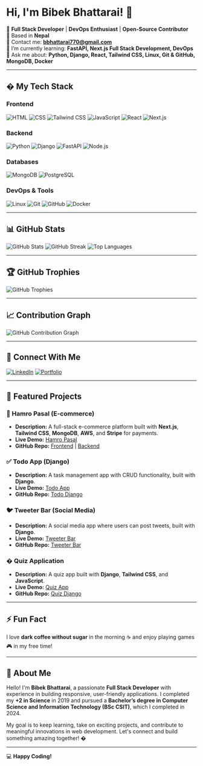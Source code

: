 # Hi, I'm Bibek Bhattarai! 👋

🚀 **Full Stack Developer** | **DevOps Enthusiast** | **Open-Source Contributor**  
📍 Based in **Nepal**  
📧 Contact me: **bbhattarai770@gmail.com**  
🔭 I’m currently learning: **FastAPI, Next.js Full Stack Development, DevOps**  
💬 Ask me about: **Python, Django, React, Tailwind CSS, Linux, Git & GitHub, MongoDB, Docker**  

---

## � My Tech Stack

### Frontend
![HTML](https://img.shields.io/badge/HTML-E34F26?style=for-the-badge&logo=html5&logoColor=white)
![CSS](https://img.shields.io/badge/CSS-1572B6?style=for-the-badge&logo=css3&logoColor=white)
![Tailwind CSS](https://img.shields.io/badge/TailwindCSS-38B2AC?style=for-the-badge&logo=tailwind-css&logoColor=white)
![JavaScript](https://img.shields.io/badge/JavaScript-F7DF1E?style=for-the-badge&logo=javascript&logoColor=black)
![React](https://img.shields.io/badge/React-61DAFB?style=for-the-badge&logo=react&logoColor=white)
![Next.js](https://img.shields.io/badge/Next.js-000000?style=for-the-badge&logo=next.js&logoColor=white)

### Backend
![Python](https://img.shields.io/badge/Python-3776AB?style=for-the-badge&logo=python&logoColor=white)
![Django](https://img.shields.io/badge/Django-092E20?style=for-the-badge&logo=django&logoColor=white)
![FastAPI](https://img.shields.io/badge/FastAPI-009688?style=for-the-badge&logo=fastapi&logoColor=white)
![Node.js](https://img.shields.io/badge/Node.js-339933?style=for-the-badge&logo=node.js&logoColor=white)

### Databases
![MongoDB](https://img.shields.io/badge/MongoDB-47A248?style=for-the-badge&logo=mongodb&logoColor=white)
![PostgreSQL](https://img.shields.io/badge/PostgreSQL-4169E1?style=for-the-badge&logo=postgresql&logoColor=white)

### DevOps & Tools
![Linux](https://img.shields.io/badge/Linux-FCC624?style=for-the-badge&logo=linux&logoColor=black)
![Git](https://img.shields.io/badge/Git-F05032?style=for-the-badge&logo=git&logoColor=white)
![GitHub](https://img.shields.io/badge/GitHub-181717?style=for-the-badge&logo=github&logoColor=white)
![Docker](https://img.shields.io/badge/Docker-2496ED?style=for-the-badge&logo=docker&logoColor=white)

---

## 📊 GitHub Stats

![GitHub Stats](https://github-readme-stats.vercel.app/api?username=bibek1414&show_icons=true&theme=radical)
![GitHub Streak](https://streak-stats.demolab.com?user=bibek1414&theme=radical&hide_border=true)
![Top Languages](https://github-readme-stats.vercel.app/api/top-langs/?username=bibek1414&layout=compact&theme=radical)

---

## 🏆 GitHub Trophies

![GitHub Trophies](https://github-profile-trophy.vercel.app/?username=bibek1414&theme=radical&no-bg=true&margin-w=4)

---

## 📈 Contribution Graph

![GitHub Contribution Graph](https://github-readme-activity-graph.vercel.app/graph?username=bibek1414&theme=react-dark)

---

## 🔗 Connect With Me

[![LinkedIn](https://img.shields.io/badge/LinkedIn-0A66C2?style=for-the-badge&logo=linkedin&logoColor=white)](https://www.linkedin.com/in/bibekbhattarai14/)
[![Portfolio](https://img.shields.io/badge/Portfolio-000000?style=for-the-badge&logo=vercel&logoColor=white)](https://bibekbhattarai14.com.np)

---

## 🚀 Featured Projects

### 🛒 Hamro Pasal (E-commerce)
- **Description:** A full-stack e-commerce platform built with **Next.js**, **Tailwind CSS**, **MongoDB**, **AWS**, and **Stripe** for payments.
- **Live Demo:** [Hamro Pasal](https://ecommerce-front-nine-mu.vercel.app/)
- **GitHub Repo:** [Frontend](https://github.com/bibek1414/ecommerce-frontend-backend) | [Backend](https://github.com/bibek1414/ecommerce-frontend-backend)

### ✅ Todo App (Django)
- **Description:** A task management app with CRUD functionality, built with **Django**.
- **Live Demo:** [Todo App](https://todo-90zm.onrender.com)
- **GitHub Repo:** [Todo Django](https://github.com/bibek1414/todo-django)

### 🐦 Tweeter Bar (Social Media)
- **Description:** A social media app where users can post tweets, built with **Django**.
- **Live Demo:** [Tweeter Bar](https://tweet-django-xxrw.onrender.com)
- **GitHub Repo:** [Tweeter Bar](https://github.com/bibek1414/tweet-django)

### � Quiz Application
- **Description:** A quiz app built with **Django**, **Tailwind CSS**, and **JavaScript**.
- **Live Demo:** [Quiz App](https://quiz-django.onrender.com/)
- **GitHub Repo:** [Quiz Django](https://github.com/bibek1414/quiz_django)

---

## ⚡ Fun Fact

I love **dark coffee without sugar** in the morning ☕ and enjoy playing games 🎮 in my free time!

---

## 📜 About Me

Hello! I'm **Bibek Bhattarai**, a passionate **Full Stack Developer** with experience in building responsive, user-friendly applications. I completed my **+2 in Science** in 2019 and pursued a **Bachelor’s degree in Computer Science and Information Technology (BSc CSIT)**, which I completed in 2024.

My goal is to keep learning, take on exciting projects, and contribute to meaningful innovations in web development. Let's connect and build something amazing together! �

---

💻 **Happy Coding!**  
